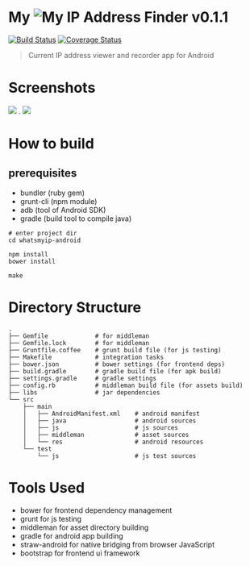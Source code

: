 # My ![My IP](https://raw.github.com/app-kt3k-com/whatsmyip-android/master/src/main/res/drawable-mdpi/ip.png) Address Finder v0.1.1

[![Build Status](https://travis-ci.org/app-kt3k-com/whatsmyip-android.png?branch=master)](https://travis-ci.org/app-kt3k-com/whatsmyip-android) [![Coverage Status](https://coveralls.io/repos/app-kt3k-com/whatsmyip-android/badge.png?branch=master)](https://coveralls.io/r/app-kt3k-com/whatsmyip-android?branch=master)

> Current IP address viewer and recorder app for Android

# Screenshots

![](https://raw.github.com/app-kt3k-com/whatsmyip-android/master/doc/screenshot.en/index_page180.png) . ![](https://raw.github.com/app-kt3k-com/whatsmyip-android/master/doc/screenshot.en/history_page180.png)


# How to build

## prerequisites

- bundler (ruby gem)
- grunt-cli (npm module)
- adb (tool of Android SDK)
- gradle (build tool to compile java)


```
# enter project dir
cd whatsmyip-android

npm install
bower install

make
```

# Directory Structure

```
.
├── Gemfile             # for middleman
├── Gemfile.lock        # for middleman
├── Gruntfile.coffee    # grunt build file (for js testing)
├── Makefile            # integration tasks
├── bower.json          # bower settings (for frontend deps)
├── build.gradle        # gradle build file (for apk build)
├── settings.gradle     # gradle settings
├── config.rb           # middleman build file (for assets build)
├── libs                # jar dependencies
└── src
    ├── main
    │   ├── AndroidManifest.xml    # android manifest
    │   ├── java                   # android sources
    │   ├── js                     # js sources
    │   ├── middleman              # asset sources
    │   └── res                    # android resources
    └── test
        └── js                     # js test sources
```


# Tools Used

- bower for frontend dependency management
- grunt for js testing
- middleman for asset directory building
- gradle for android app building
- straw-android for native bridging from browser JavaScript
- bootstrap for frontend ui framework
